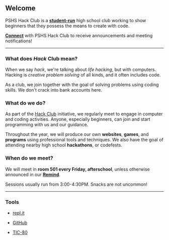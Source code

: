 ## Welcome

PSHS Hack Club is a [**student-run**](https://pshs.hackclub.com/about) high school club working to show beginners that they possess the means to create with code.

[**Connect**](https://pshs.hackclub.com/connect) with PSHS Hack Club to receive announcements and meeting notifications!

---

### What does *Hack* Club mean?

When we say *hack*, we're talking about *life hacking*, but with computers.
Hacking is *creative problem solving* of all kinds, and it often includes code.

As a club, we join together with the goal of solving problems using coding skills.
We don't crack into bank accounts here.

### What do we do?

As part of the [Hack Club](https://hackclub.com/) initiative, we regularly meet to engage in computer and coding activities.
Anyone, especially beginners, can join and start programming with us and our guidance.

Throughout the year, we will produce our own **websites**, **games**, and **programs** using professional tools and techniques.
We also have the goal of attending nearby high school **hackathons**, or codefests.

### When do we **meet**?

We will meet in **room 501 every Friday, afterschool**, unless otherwise announced in our [**Remind**](https://pshs.hackclub.com/connect).

Sessions usually run from 3:00-4:30PM. Snacks are not uncommon!

---

### Tools

- [repl.it](https://repl.it/)

- [GitHub](https://github.com/)

- [TIC-80](https://tic.computer/)